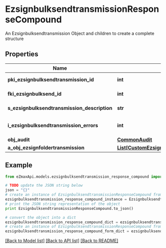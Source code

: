 # EzsignbulksendtransmissionResponseCompound

An Ezsignbulksendtransmission Object and children to create a complete structure

## Properties
Name | Type | Description | Notes
------------ | ------------- | ------------- | -------------
**pki_ezsignbulksendtransmission_id** | **int** | The unique ID of the Ezsignbulksendtransmission | 
**fki_ezsignbulksend_id** | **int** | The unique ID of the Ezsignbulksend | 
**s_ezsignbulksendtransmission_description** | **str** | The description of the Ezsignbulksendtransmission | 
**i_ezsignbulksendtransmission_errors** | **int** | The number of errors during the Ezsignbulksendtransmission | 
**obj_audit** | [**CommonAudit**](CommonAudit.md) |  | 
**a_obj_ezsignfoldertransmission** | [**List[CustomEzsignfoldertransmissionResponse]**](CustomEzsignfoldertransmissionResponse.md) |  | 

## Example

```python
from eZmaxApi.models.ezsignbulksendtransmission_response_compound import EzsignbulksendtransmissionResponseCompound

# TODO update the JSON string below
json = "{}"
# create an instance of EzsignbulksendtransmissionResponseCompound from a JSON string
ezsignbulksendtransmission_response_compound_instance = EzsignbulksendtransmissionResponseCompound.from_json(json)
# print the JSON string representation of the object
print EzsignbulksendtransmissionResponseCompound.to_json()

# convert the object into a dict
ezsignbulksendtransmission_response_compound_dict = ezsignbulksendtransmission_response_compound_instance.to_dict()
# create an instance of EzsignbulksendtransmissionResponseCompound from a dict
ezsignbulksendtransmission_response_compound_form_dict = ezsignbulksendtransmission_response_compound.from_dict(ezsignbulksendtransmission_response_compound_dict)
```
[[Back to Model list]](../README.md#documentation-for-models) [[Back to API list]](../README.md#documentation-for-api-endpoints) [[Back to README]](../README.md)



